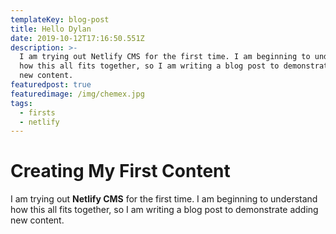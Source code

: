 ```yaml
---
templateKey: blog-post
title: Hello Dylan
date: 2019-10-12T17:16:50.551Z
description: >-
  I am trying out Netlify CMS for the first time. I am beginning to understand
  how this all fits together, so I am writing a blog post to demonstrate adding
  new content.
featuredpost: true
featuredimage: /img/chemex.jpg
tags:
  - firsts
  - netlify
---
```

# Creating My First Content

I am trying out **Netlify CMS** for the first time. I am beginning to understand how this all fits together, so I am writing a blog post to demonstrate adding new content.
